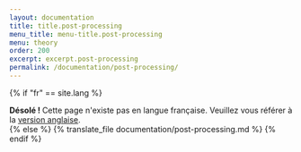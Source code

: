 ```yaml
---
layout: documentation
title: title.post-processing
menu_title: menu-title.post-processing
menu: theory
order: 200
excerpt: excerpt.post-processing
permalink: /documentation/post-processing/
---
```

{% if "fr" == site.lang %}
  <div class="alert alert-warning" role="alert">
  <strong>Désolé ! </strong>Cette page n'existe pas en langue française. Veuillez vous référer à la <a href="{{ page.url }}"> version anglaise</a>.
</div>
{% else %}
  {% translate_file documentation/post-processing.md %}
 {% endif %}

